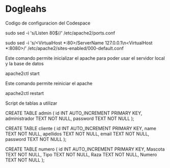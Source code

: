 # Dogleahs
Codigo de configuracion del Codespace

sudo sed -i 's/Listen 80$//' /etc/apache2/ports.conf

sudo sed -i 's/<VirtualHost \*:80>/ServerName 127.0.0.1\n<VirtualHost \*:8080>/' /etc/apache2/sites-enabled/000-default.conf

Este comando permite inicializar el apache para poder usar el servidor local y la base de datos

apache2ctl start

Este comando permite reiniciar el apache

apache2ctl restart

Script de tablas a utilizar

CREATE TABLE admin (
    id INT AUTO_INCREMENT PRIMARY KEY,
    administrador TEXT NOT NULL,
    password TEXT NOT NULL
);

CREATE TABLE cliente (
    id INT AUTO_INCREMENT PRIMARY KEY,
    name TEXT NOT NULL,
    apellidos TEXT NOT NULL,
    email TEXT NOT NULL,
    password TEXT NOT NULL
);

CREATE TABLE numero (
    id INT AUTO_INCREMENT PRIMARY KEY,
    Mascota TEXT NOT NULL,
    Tipo TEXT NOT NULL,
    Raza TEXT NOT NULL,
    Numero TEXT NOT NULL
);
